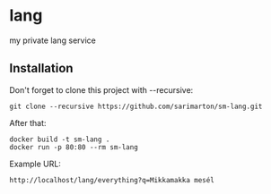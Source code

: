 # lang
my private lang service

## Installation

Don't forget to clone this project with --recursive:

```
git clone --recursive https://github.com/sarimarton/sm-lang.git
```

After that:

```
docker build -t sm-lang .
docker run -p 80:80 --rm sm-lang
```

Example URL:

`http://localhost/lang/everything?q=Mikkamakka mesél`
